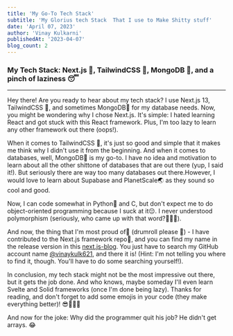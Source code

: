 ```yaml
---
title: 'My Go-To Tech Stack'
subtitle: 'My Glorius tech Stack  That I use to Make Shitty stuff'
date: 'April 07, 2023'
author: 'Vinay Kulkarni'
publishedAt: '2023-04-07'
blog_count: 2
---
```



### My Tech Stack: Next.js 🚀, TailwindCSS 💅, MongoDB 🍃, and a pinch of laziness 😴

___

Hey there! Are you ready to hear about my tech stack? I use Next.js 13, TailwindCSS 💅, and sometimes MongoDB🍃 for my database needs. Now, you might be wondering why I chose Next.js. It's simple: I hated learning React and got stuck with this React framework. Plus, I'm too lazy to learn any other framework out there (oops!).

When it comes to TailwindCSS 💅, it's just so good and simple that it makes me think why I didn't use it from the beginning. And when it comes to databases, well, MongoDB🍃 is my go-to. I have no idea and motivation to learn about all the other shittone of databases that are out there (yup, I said it!). But seriously there are way too many databases out there.However, I would love to learn about Supabase and PlanetScale🌏 as they sound so cool and good.

Now, I can code somewhat in Python🐍 and C, but don't expect me to do object-oriented programming because I suck at it😔. I never understood polymorphism (seriously, who came up with that word?🤦🏻‍♂️).

And now, the thing that I'm most proud of🥹 (drumroll please 🥁) - I have contributed to the Next.js framework repo🎊, and you can find my name in the release version in this [next.js-blog](https://nextjs.org/blog/next-13-3). You just have to search my GitHub account name [@vinaykulk621](https://github.com/vinaykulk621), and there it is! (Hint: I'm not telling you where to find it, though. You'll have to do some searching yourself!).

In conclusion, my tech stack might not be the most impressive out there, but it gets the job done. And who knows, maybe someday I'll even learn Svelte and Solid frameworks (once I'm done being lazy). Thanks for reading, and don't forget to add some emojis in your code (they make everything better)! 😎👨‍💻🚀

And now for the joke: Why did the programmer quit his job? He didn't get arrays. 😂
